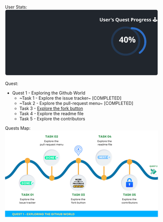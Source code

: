 
  User Stats:<br>
  ![User Draft Stats](/userCards/draft-1717694336716.svg?)

  
Quest:
  - Quest 1 - Exploring the Github World
    - ~Task 1 - Explore the issue tracker~ [COMPLETED]
    - ~Task 2 - Explore the pull-request menu~ [COMPLETED]
    - Task 3 - [Explore the fork button](https://github.com/caiton1/test-repo/issues/5)
    - Task 4 - Explore the readme file
    - Task 5 - Explore the contributors

Quests Map:
![Quest Map](https://github.com/RESHAPELab/OSS-Doorway/blob/main/map/Q1T3.png)